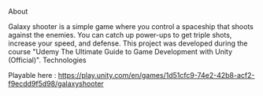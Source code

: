 About

Galaxy shooter is a simple game where you control a spaceship that shoots against the enemies. You can catch up power-ups to get triple shots, increase your speed, and defense.
This project was developed during the course "Udemy The Ultimate Guide to Game Development with Unity (Official)".
Technologies

Playable here : https://play.unity.com/en/games/1d51cfc9-74e2-42b8-acf2-f9ecdd9f5d98/galaxyshooter
